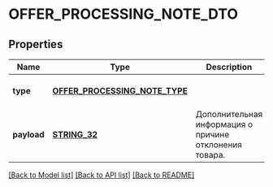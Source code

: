 # OFFER_PROCESSING_NOTE_DTO

## Properties
Name | Type | Description | Notes
------------ | ------------- | ------------- | -------------
**type** | [**OFFER_PROCESSING_NOTE_TYPE**](OfferProcessingNoteType.md) |  | [optional] [default to null]
**payload** | [**STRING_32**](STRING_32.md) | Дополнительная информация о причине отклонения товара.  | [optional] [default to null]

[[Back to Model list]](../README.md#documentation-for-models) [[Back to API list]](../README.md#documentation-for-api-endpoints) [[Back to README]](../README.md)


